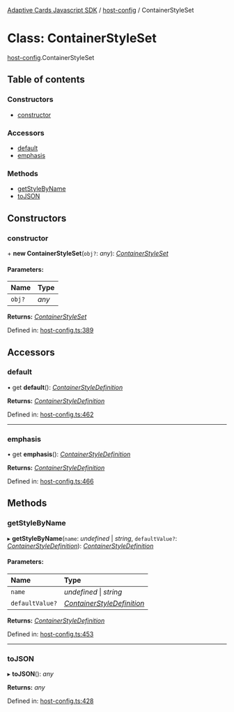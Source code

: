 [Adaptive Cards Javascript SDK](../README.md) / [host-config](../modules/host_config.md) / ContainerStyleSet

# Class: ContainerStyleSet

[host-config](../modules/host_config.md).ContainerStyleSet

## Table of contents

### Constructors

- [constructor](host_config.containerstyleset.md#constructor)

### Accessors

- [default](host_config.containerstyleset.md#default)
- [emphasis](host_config.containerstyleset.md#emphasis)

### Methods

- [getStyleByName](host_config.containerstyleset.md#getstylebyname)
- [toJSON](host_config.containerstyleset.md#tojson)

## Constructors

### constructor

\+ **new ContainerStyleSet**(`obj?`: _any_): [_ContainerStyleSet_](host_config.containerstyleset.md)

#### Parameters:

| Name   | Type  |
| :----- | :---- |
| `obj?` | _any_ |

**Returns:** [_ContainerStyleSet_](host_config.containerstyleset.md)

Defined in: [host-config.ts:389](https://github.com/microsoft/AdaptiveCards/blob/0938a1f10/source/nodejs/adaptivecards/src/host-config.ts#L389)

## Accessors

### default

• get **default**(): [_ContainerStyleDefinition_](host_config.containerstyledefinition.md)

**Returns:** [_ContainerStyleDefinition_](host_config.containerstyledefinition.md)

Defined in: [host-config.ts:462](https://github.com/microsoft/AdaptiveCards/blob/0938a1f10/source/nodejs/adaptivecards/src/host-config.ts#L462)

---

### emphasis

• get **emphasis**(): [_ContainerStyleDefinition_](host_config.containerstyledefinition.md)

**Returns:** [_ContainerStyleDefinition_](host_config.containerstyledefinition.md)

Defined in: [host-config.ts:466](https://github.com/microsoft/AdaptiveCards/blob/0938a1f10/source/nodejs/adaptivecards/src/host-config.ts#L466)

## Methods

### getStyleByName

▸ **getStyleByName**(`name`: _undefined_ \| _string_, `defaultValue?`: [_ContainerStyleDefinition_](host_config.containerstyledefinition.md)): [_ContainerStyleDefinition_](host_config.containerstyledefinition.md)

#### Parameters:

| Name            | Type                                                                  |
| :-------------- | :-------------------------------------------------------------------- |
| `name`          | _undefined_ \| _string_                                               |
| `defaultValue?` | [_ContainerStyleDefinition_](host_config.containerstyledefinition.md) |

**Returns:** [_ContainerStyleDefinition_](host_config.containerstyledefinition.md)

Defined in: [host-config.ts:453](https://github.com/microsoft/AdaptiveCards/blob/0938a1f10/source/nodejs/adaptivecards/src/host-config.ts#L453)

---

### toJSON

▸ **toJSON**(): _any_

**Returns:** _any_

Defined in: [host-config.ts:428](https://github.com/microsoft/AdaptiveCards/blob/0938a1f10/source/nodejs/adaptivecards/src/host-config.ts#L428)
